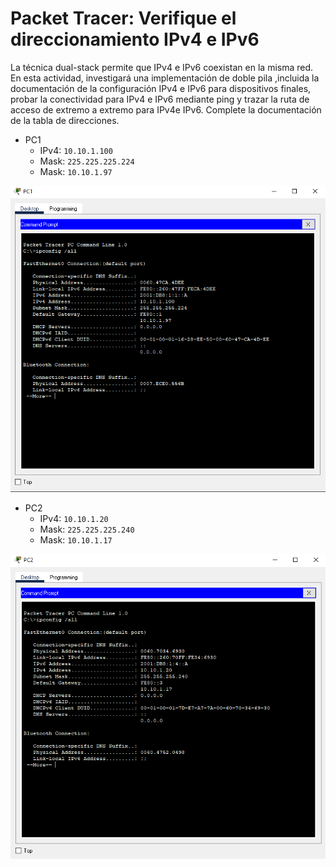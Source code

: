 # Packet Tracer: Verifique el direccionamiento IPv4 e IPv6

La técnica dual-stack permite que IPv4 e IPv6 coexistan en la misma red. En esta actividad, investigará una implementación de doble pila ,incluida la documentación de la configuración IPv4 e IPv6 para dispositivos finales, probar la conectividad para IPv4 e IPv6 mediante ping y trazar la ruta de acceso de extremo a extremo para IPv4e IPv6. Complete la documentación de la tabla de direcciones.

- PC1 <ul>
        <li>IPv4: ``10.10.1.100``</li>
        <li>Mask: ``225.225.225.224``</li>
        <li>Mask: ``10.10.1.97``</li>
    </ul>

![text](./pc1.PNG)

- PC2 <ul>
        <li>IPv4: ``10.10.1.20``</li>
        <li>Mask: ``225.225.225.240``</li>
        <li>Mask: ``10.10.1.17``</li>
    </ul>

![text](./pc2.PNG)
